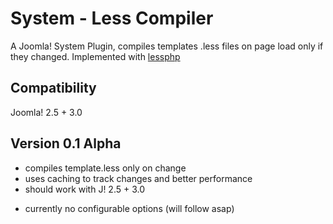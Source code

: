 # System - Less Compiler
A Joomla! System Plugin, compiles templates .less files on page load only if they changed. Implemented with [lessphp] 


[lessphp]: https://github.com/leafo/lessphp

## Compatibility
Joomla! 2.5 + 3.0

## Version 0.1 Alpha
+ compiles template.less only on change
+ uses caching to track changes and better performance
+ should work with J! 2.5 + 3.0
- currently no configurable options (will follow asap)